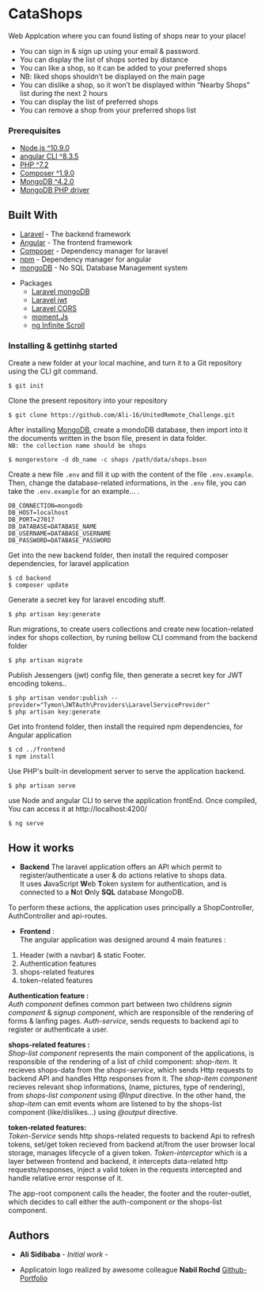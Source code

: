 # CataShops

Web Applcation where you can found listing of shops near to your place!

- You can sign in & sign up using your email & password.
- You can display the list of shops sorted by distance
- You can like a shop, so it can be added to your preferred shops
- NB: liked shops shouldn’t be displayed on the main page
- You can dislike a shop, so it won’t be displayed within “Nearby Shops” list during the next 2 hours
- You can display the list of preferred shops
- You can remove a shop from your preferred shops list


### Prerequisites

 - [Node.js ^10.9.0](https://nodejs.org/en/)
 - [angular CLI ^8.3.5](https://cli.angular.io/)
 - [PHP ^7.2](https://www.php.net/manual/en/install.php)
 - [Composer ^1.9.0](https://getcomposer.org/download/)
 - [MongoDB ^4.2.0](https://www.mongodb.com/)
 - [MongoDB PHP driver](https://docs.mongodb.com/ecosystem/drivers/php/)


## Built With

  * [Laravel](http://www.laravel.com) - The backend framework
  * [Angular](http://www.angular.io) - The frontend framework
  * [Composer](https://maven.apache.org/) - Dependency manager for laravel
  * [npm](https://maven.apache.org/) - Dependency manager for angular
  * [mongoDB](https://mongodb) - No SQL Database Management system

- Packages
  * [Laravel mongoDB](https://maven.apache.org/)
  * [Laravel jwt](https://maven.apache.org/)
  * [Laravel CORS](https://maven.apache.org/)
  * [moment.Js](https://maven.apache.org/)
  * [ng Infinite Scroll](https://maven.apache.org/)


### Installing & gettinhg started


Create a new folder at your local machine, and turn it to a Git repository using the CLI git command.
```
$ git init
```

Clone the present repository into your repository

```
$ git clone https://github.com/Ali-16/UnitedRemote_Challenge.git
```

After installing [MongoDB](https://www.mongodb.com/), create a mondoDB database, then import into it the documents written in the bson file, present in data folder.<br/> 
`NB: the collection name should be shops`

```
$ mongorestore -d db_name -c shops /path/data/shops.bson
```

Create a new file `.env` and fill it up with the content of the file `.env.example`. Then, change the database-related informations, in the `.env` file, you can take the `.env.example` for an example... .

```
DB_CONNECTION=mongodb
DB_HOST=localhost
DB_PORT=27017
DB_DATABASE=DATABASE_NAME
DB_USERNAME=DATABASE_USERNAME
DB_PASSWORD=DATABASE_PASSWORD
```

Get into the new backend folder, then install the required composer dependencies, for laravel application

```
$ cd backend
$ composer update
```

Generate a secret key for laravel encoding stuff.

```
$ php artisan key:generate
```

Run migrations, to create users collections and create new location-related index for shops collection, by runing bellow CLI command from the backend folder

```
$ php artisan migrate
```

Publish Jessengers (jwt) config file, then generate a secret key for JWT encoding tokens..

```
$ php artisan vendor:publish --provider="Tymon\JWTAuth\Providers\LaravelServiceProvider"
$ php artisan key:generate
```



Get into frontend folder, then install the required npm dependencies, for Angular application

```
$ cd ../frontend
$ npm install
```

Use PHP's built-in development server to serve the application backend.

```
$ php artisan serve
```

use Node and angular CLI to serve the application frontEnd. Once compiled, You can access it at http://localhost:4200/

```
$ ng serve
```


## How it works


* **Backend**
The laravel application offers an API which permit to register/authenticate a user & do actions relative to shops data.<br/>
It uses **J**avaScript **W**eb **T**oken system for authentication, and is connected to a **N**ot **O**nly **SQL** database MongoDB.

To perform these actions, the application uses principally a ShopController, AuthController and api-routes.

* **Frontend** :<br/>
The angular application was designed around 4 main features :
1. Header (with a navbar) & static Footer.
2. Authentication features
3. shops-related features
4. token-related features

**Authentication feature :**<br/>
_Auth component_ defines common part between two childrens _signin component_ & _signup component_, which are responsible of the rendering of forms & lanfing pages. 
_Auth-service_, sends requests to backend api to register or authenticate a user.

**shops-related features :** <br/>
_Shop-list component_ represents the main component of the applications, is responsible of the rendering of a list of child component: _shop-item_.
It recieves shops-data from the _shops-service_, which sends Http requests to backend API and handles Http responses from it. 
The _shop-item component_ recieves relevant shop informations, (name, pictures, type of rendering), from _shops-list component_ using _@Input_ directive. In the other hand, the _shop-item_ can emit events whom are listened to by the shops-list component (like/dislikes...) using _@output_ directive.

**token-related features:**<br/>
_Token-Service_  sends http shops-related requests to backend Api to refresh tokens, set/get token recieved from backend at/from the user browser local storage, manages lifecycle of a given token.
_Token-interceptor_ which is a layer between frontend and backend, it intercepts data-related http requests/responses, inject a valid token in the requests intercepted and handle relative error response of it.


The app-root component calls the header, the footer and the router-outlet, which decides to call either the auth-component or the shops-list component.


## Authors

* **Ali Sidibaba** - *Initial work* - 

* Applicatoin logo realized by awesome colleague **Nabil Rochd** [Github-Portfolio](https://google.com)
